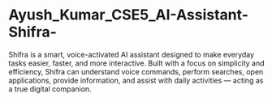 # Ayush_Kumar_CSE5_AI-Assistant-Shifra-
Shifra is a smart, voice-activated AI assistant designed to make everyday tasks easier, faster, and more interactive. Built with a focus on simplicity and efficiency, Shifra can understand voice commands, perform searches, open applications, provide information, and assist with daily activities — acting as a true digital companion.
